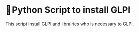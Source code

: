 # 🐍 Python Script to install GLPI

This script install GLPI and librairies who is necessary to GLPI.
